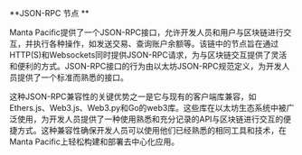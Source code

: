 **JSON-RPC 节点 **

Manta Pacific提供了一个JSON-RPC接口，允许开发人员和用户与区块链进行交互，并执行各种操作，如发送交易、查询账户余额等。该链中的节点旨在通过HTTP(S)和Websockets同时提供JSON-RPC请求，为与区块链交互提供了灵活和便利的方式。JSON-RPC接口的行为由以太坊JSON-RPC规范定义，为开发人员提供了一个标准而熟悉的接口。

这种JSON-RPC兼容性的关键优势之一是它与现有的客户端库兼容，如Ethers.js、Web3.js、Web3.py和Go的web3库。这些库在以太坊生态系统中被广泛使用，为开发人员提供了一种使用熟悉和充分记录的API与区块链进行交互的便捷方式。这种兼容性确保开发人员可以使用他们已经熟悉的相同工具和技术，在Manta Pacific上轻松构建和部署去中心化应用。